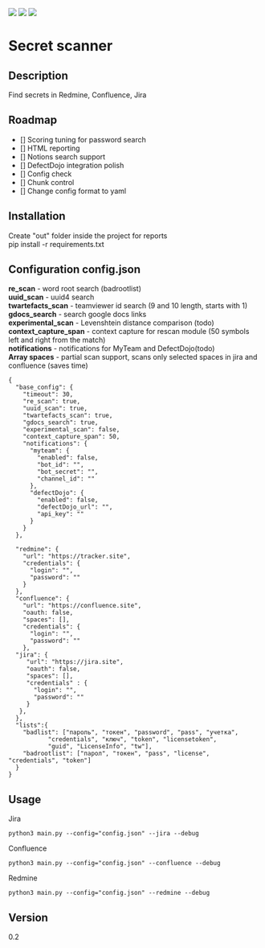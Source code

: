 <img src="https://img.shields.io/badge/Python-3.8-green"> <img src="https://img.shields.io/badge/License-Apache%202.0-blue"> <img src="https://img.shields.io/badge/Status-Beta-orange">
# Secret scanner

## Description

Find secrets in Redmine, Confluence, Jira

## Roadmap

- [] Scoring tuning for password search
- [] HTML reporting
- [] Notions search support
- [] DefectDojo integration polish
- [] Config check
- [] Chunk control
- [] Change config format to yaml

## Installation

Create "out" folder inside the project for reports<br />
pip install -r requirements.txt

## Configuration config.json

<b>re_scan</b> - word root search (badrootlist)<br />
<b>uuid_scan</b> - uuid4 search <br />
<b>twartefacts_scan</b> - teamviewer id search (9 and 10 length, starts with 1)<br />
<b>gdocs_search</b> - search google docs links<br />
<b>experimental_scan</b> -  Levenshtein distance comparison (todo)<br />
<b>context_capture_span</b> - context capture for rescan module (50 symbols left and right from the match) <br />
<b>notifications</b> - notifications for MyTeam and DefectDojo(todo)<br />
<b>Аrray spaces</b> - partial scan support, scans only selected spaces in jira and confluence (saves time)

```
{
  "base_config": {
    "timeout": 30,
    "re_scan": true,
    "uuid_scan": true,
    "twartefacts_scan": true,
    "gdocs_search": true,
    "experimental_scan": false,
    "context_capture_span": 50,
    "notifications": {
      "myteam": {
        "enabled": false,
        "bot_id": "",
        "bot_secret": "",
        "channel_id": ""
      },
      "defectDojo": {
        "enabled": false,
        "defectDojo_url": "",
        "api_key": ""
      }
    }
  },

  "redmine": {
    "url": "https://tracker.site",
    "credentials": {
      "login": "",
      "password": ""
    }
  },
  "confluence": {
    "url": "https://confluence.site",
    "oauth: false,
    "spaces": [],
    "credentials": {
      "login": "",
      "password": ""
    },
  "jira": {
     "url": "https://jira.site",
     "oauth": false,
     "spaces": [],
     "credentials" : {
       "login": "",
       "password": ""
     }
   },
  },
  "lists":{
    "badlist": ["пароль", "токен", "password", "pass", "учетка",
           "credentials", "ключ", "token", "licensetoken",
           "guid", "LicenseInfo", "tw"],
    "badrootlist": ["парол", "токен", "pass", "license", "credentials", "token"]
  }
}
```

## Usage
Jira
```
python3 main.py --config="config.json" --jira --debug
```
Сonfluence
```
python3 main.py --config="config.json" --confluence --debug
```
Redmine
```
python3 main.py --config="config.json" --redmine --debug
```
## Version
0.2
